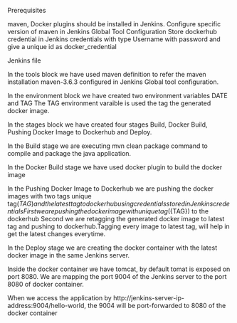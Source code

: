 Prerequisites

  maven, Docker plugins should be installed in Jenkins.
  Configure specific version of maven in Jenkins Global Tool Configuration
  Store dockerhub credential in Jenkins credentials with type Username with password and give a unique id as docker_credential
  
 Jenkins file 
  
  In the tools block we have used maven definition to refer the maven installation maven-3.6.3 configured in Jenkins Global tool configuration.

  In the environment block we have created two environment variables DATE and TAG The TAG environment varaible is used the tag the generated docker image.

  In the stages block we have created four stages Build, Docker Build, Pushing Docker Image to Dockerhub and Deploy.

  In the Build stage we are executing mvn clean package command to compile and package the java application.

  In the Docker Build stage we have used docker plugin to build the docker image
  
  In the Pushing Docker Image to Dockerhub we are pushing the docker images with two tags unique tag(${TAG}) and the latest tag to dockerhub using credentials stored in   Jenkins credentials
      First we are pushing the docker image with unique tag(${TAG}) to the dockerhub
      Second we are retagging the generated docker image to latest tag and pushing to dockerhub.Tagging every image to latest tag, will help in get the latest changes         everytime.
     
  In the Deploy stage we are creating the docker container with the latest docker image in the same Jenkins server.
  
  Inside the docker container we have tomcat, by default tomat is exposed on port 8080. We are mapping the port 9004 of the Jenkins server to the port 8080 of docker       container.

When we access the application by http://jenkins-server-ip-address:9004/hello-world, the 9004 will be port-forwarded to 8080 of the docker container
